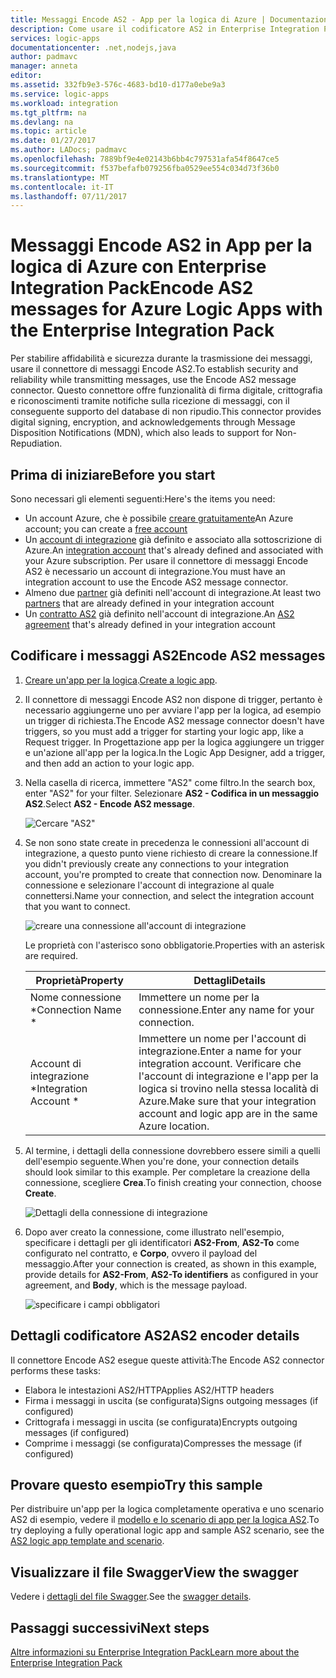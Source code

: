 ```yaml
---
title: Messaggi Encode AS2 - App per la logica di Azure | Documentazione Microsoft
description: Come usare il codificatore AS2 in Enterprise Integration Pack in App per la logica di Azure
services: logic-apps
documentationcenter: .net,nodejs,java
author: padmavc
manager: anneta
editor: 
ms.assetid: 332fb9e3-576c-4683-bd10-d177a0ebe9a3
ms.service: logic-apps
ms.workload: integration
ms.tgt_pltfrm: na
ms.devlang: na
ms.topic: article
ms.date: 01/27/2017
ms.author: LADocs; padmavc
ms.openlocfilehash: 7889bf9e4e02143b6bb4c797531afa54f8647ce5
ms.sourcegitcommit: f537befafb079256fba0529ee554c034d73f36b0
ms.translationtype: MT
ms.contentlocale: it-IT
ms.lasthandoff: 07/11/2017
---
```

# <a name="encode-as2-messages-for-azure-logic-apps-with-the-enterprise-integration-pack"></a><span data-ttu-id="ab151-103">Messaggi Encode AS2 in App per la logica di Azure con Enterprise Integration Pack</span><span class="sxs-lookup"><span data-stu-id="ab151-103">Encode AS2 messages for Azure Logic Apps with the Enterprise Integration Pack</span></span>

<span data-ttu-id="ab151-104">Per stabilire affidabilità e sicurezza durante la trasmissione dei messaggi, usare il connettore di messaggi Encode AS2.</span><span class="sxs-lookup"><span data-stu-id="ab151-104">To establish security and reliability while transmitting messages, use the Encode AS2 message connector.</span></span> <span data-ttu-id="ab151-105">Questo connettore offre funzionalità di firma digitale, crittografia e riconoscimenti tramite notifiche sulla ricezione di messaggi, con il conseguente supporto del database di non ripudio.</span><span class="sxs-lookup"><span data-stu-id="ab151-105">This connector provides digital signing, encryption, and acknowledgements through Message Disposition Notifications (MDN), which also leads to support for Non-Repudiation.</span></span>

## <a name="before-you-start"></a><span data-ttu-id="ab151-106">Prima di iniziare</span><span class="sxs-lookup"><span data-stu-id="ab151-106">Before you start</span></span>

<span data-ttu-id="ab151-107">Sono necessari gli elementi seguenti:</span><span class="sxs-lookup"><span data-stu-id="ab151-107">Here's the items you need:</span></span>

* <span data-ttu-id="ab151-108">Un account Azure, che è possibile [creare gratuitamente](https://azure.microsoft.com/free)</span><span class="sxs-lookup"><span data-stu-id="ab151-108">An Azure account; you can create a [free account](https://azure.microsoft.com/free)</span></span>
* <span data-ttu-id="ab151-109">Un [account di integrazione](logic-apps-enterprise-integration-create-integration-account.md) già definito e associato alla sottoscrizione di Azure.</span><span class="sxs-lookup"><span data-stu-id="ab151-109">An [integration account](logic-apps-enterprise-integration-create-integration-account.md) that's already defined and associated with your Azure subscription.</span></span> <span data-ttu-id="ab151-110">Per usare il connettore di messaggi Encode AS2 è necessario un account di integrazione.</span><span class="sxs-lookup"><span data-stu-id="ab151-110">You must have an integration account to use the Encode AS2 message connector.</span></span>
* <span data-ttu-id="ab151-111">Almeno due [partner](logic-apps-enterprise-integration-partners.md) già definiti nell'account di integrazione.</span><span class="sxs-lookup"><span data-stu-id="ab151-111">At least two [partners](logic-apps-enterprise-integration-partners.md) that are already defined in your integration account</span></span>
* <span data-ttu-id="ab151-112">Un [contratto AS2](logic-apps-enterprise-integration-as2.md) già definito nell'account di integrazione.</span><span class="sxs-lookup"><span data-stu-id="ab151-112">An [AS2 agreement](logic-apps-enterprise-integration-as2.md) that's already defined in your integration account</span></span>

## <a name="encode-as2-messages"></a><span data-ttu-id="ab151-113">Codificare i messaggi AS2</span><span class="sxs-lookup"><span data-stu-id="ab151-113">Encode AS2 messages</span></span>

1. <span data-ttu-id="ab151-114">[Creare un'app per la logica](logic-apps-create-a-logic-app.md).</span><span class="sxs-lookup"><span data-stu-id="ab151-114">[Create a logic app](logic-apps-create-a-logic-app.md).</span></span>

2. <span data-ttu-id="ab151-115">Il connettore di messaggi Encode AS2 non dispone di trigger, pertanto è necessario aggiungerne uno per avviare l'app per la logica, ad esempio un trigger di richiesta.</span><span class="sxs-lookup"><span data-stu-id="ab151-115">The Encode AS2 message connector doesn't have triggers, so you must add a trigger for starting your logic app, like a Request trigger.</span></span> <span data-ttu-id="ab151-116">In Progettazione app per la logica aggiungere un trigger e un'azione all'app per la logica.</span><span class="sxs-lookup"><span data-stu-id="ab151-116">In the Logic App Designer, add a trigger, and then add an action to your logic app.</span></span>

3.  <span data-ttu-id="ab151-117">Nella casella di ricerca, immettere "AS2" come filtro.</span><span class="sxs-lookup"><span data-stu-id="ab151-117">In the search box, enter "AS2" for your filter.</span></span> <span data-ttu-id="ab151-118">Selezionare **AS2 - Codifica in un messaggio AS2**.</span><span class="sxs-lookup"><span data-stu-id="ab151-118">Select **AS2 - Encode AS2 message**.</span></span>
   
    ![Cercare "AS2"](./media/logic-apps-enterprise-integration-as2-encode/as2decodeimage1.png)

4. <span data-ttu-id="ab151-120">Se non sono state create in precedenza le connessioni all'account di integrazione, a questo punto viene richiesto di creare la connessione.</span><span class="sxs-lookup"><span data-stu-id="ab151-120">If you didn't previously create any connections to your integration account, you're prompted to create that connection now.</span></span> <span data-ttu-id="ab151-121">Denominare la connessione e selezionare l'account di integrazione al quale connettersi.</span><span class="sxs-lookup"><span data-stu-id="ab151-121">Name your connection, and select the integration account that you want to connect.</span></span> 
   
    ![creare una connessione all'account di integrazione](./media/logic-apps-enterprise-integration-as2-encode/as2encodeimage1.png)  

    <span data-ttu-id="ab151-123">Le proprietà con l'asterisco sono obbligatorie.</span><span class="sxs-lookup"><span data-stu-id="ab151-123">Properties with an asterisk are required.</span></span>

    | <span data-ttu-id="ab151-124">Proprietà</span><span class="sxs-lookup"><span data-stu-id="ab151-124">Property</span></span> | <span data-ttu-id="ab151-125">Dettagli</span><span class="sxs-lookup"><span data-stu-id="ab151-125">Details</span></span> |
    | --- | --- |
    | <span data-ttu-id="ab151-126">Nome connessione *</span><span class="sxs-lookup"><span data-stu-id="ab151-126">Connection Name *</span></span> |<span data-ttu-id="ab151-127">Immettere un nome per la connessione.</span><span class="sxs-lookup"><span data-stu-id="ab151-127">Enter any name for your connection.</span></span> |
    | <span data-ttu-id="ab151-128">Account di integrazione *</span><span class="sxs-lookup"><span data-stu-id="ab151-128">Integration Account *</span></span> |<span data-ttu-id="ab151-129">Immettere un nome per l'account di integrazione.</span><span class="sxs-lookup"><span data-stu-id="ab151-129">Enter a name for your integration account.</span></span> <span data-ttu-id="ab151-130">Verificare che l'account di integrazione e l'app per la logica si trovino nella stessa località di Azure.</span><span class="sxs-lookup"><span data-stu-id="ab151-130">Make sure that your integration account and logic app are in the same Azure location.</span></span> |

5.  <span data-ttu-id="ab151-131">Al termine, i dettagli della connessione dovrebbero essere simili a quelli dell'esempio seguente.</span><span class="sxs-lookup"><span data-stu-id="ab151-131">When you're done, your connection details should look similar to this example.</span></span> <span data-ttu-id="ab151-132">Per completare la creazione della connessione, scegliere **Crea**.</span><span class="sxs-lookup"><span data-stu-id="ab151-132">To finish creating your connection, choose **Create**.</span></span>
   
    ![Dettagli della connessione di integrazione](./media/logic-apps-enterprise-integration-as2-encode/as2encodeimage2.png)

6. <span data-ttu-id="ab151-134">Dopo aver creato la connessione, come illustrato nell'esempio, specificare i dettagli per gli identificatori **AS2-From**, **AS2-To** come configurato nel contratto, e **Corpo**, ovvero il payload del messaggio.</span><span class="sxs-lookup"><span data-stu-id="ab151-134">After your connection is created, as shown in this example, provide details for **AS2-From**, **AS2-To identifiers** as configured in your agreement, and **Body**, which is the message payload.</span></span>
   
    ![specificare i campi obbligatori](./media/logic-apps-enterprise-integration-as2-encode/as2encodeimage3.png)

## <a name="as2-encoder-details"></a><span data-ttu-id="ab151-136">Dettagli codificatore AS2</span><span class="sxs-lookup"><span data-stu-id="ab151-136">AS2 encoder details</span></span>

<span data-ttu-id="ab151-137">Il connettore Encode AS2 esegue queste attività:</span><span class="sxs-lookup"><span data-stu-id="ab151-137">The Encode AS2 connector performs these tasks:</span></span> 

* <span data-ttu-id="ab151-138">Elabora le intestazioni AS2/HTTP</span><span class="sxs-lookup"><span data-stu-id="ab151-138">Applies AS2/HTTP headers</span></span>
* <span data-ttu-id="ab151-139">Firma i messaggi in uscita (se configurata)</span><span class="sxs-lookup"><span data-stu-id="ab151-139">Signs outgoing messages (if configured)</span></span>
* <span data-ttu-id="ab151-140">Crittografa i messaggi in uscita (se configurata)</span><span class="sxs-lookup"><span data-stu-id="ab151-140">Encrypts outgoing messages (if configured)</span></span>
* <span data-ttu-id="ab151-141">Comprime i messaggi (se configurata)</span><span class="sxs-lookup"><span data-stu-id="ab151-141">Compresses the message (if configured)</span></span>

## <a name="try-this-sample"></a><span data-ttu-id="ab151-142">Provare questo esempio</span><span class="sxs-lookup"><span data-stu-id="ab151-142">Try this sample</span></span>

<span data-ttu-id="ab151-143">Per distribuire un'app per la logica completamente operativa e uno scenario AS2 di esempio, vedere il [modello e lo scenario di app per la logica AS2](https://azure.microsoft.com/documentation/templates/201-logic-app-as2-send-receive/).</span><span class="sxs-lookup"><span data-stu-id="ab151-143">To try deploying a fully operational logic app and sample AS2 scenario, see the [AS2 logic app template and scenario](https://azure.microsoft.com/documentation/templates/201-logic-app-as2-send-receive/).</span></span>

## <a name="view-the-swagger"></a><span data-ttu-id="ab151-144">Visualizzare il file Swagger</span><span class="sxs-lookup"><span data-stu-id="ab151-144">View the swagger</span></span>
<span data-ttu-id="ab151-145">Vedere i [dettagli del file Swagger](/connectors/as2/).</span><span class="sxs-lookup"><span data-stu-id="ab151-145">See the [swagger details](/connectors/as2/).</span></span> 

## <a name="next-steps"></a><span data-ttu-id="ab151-146">Passaggi successivi</span><span class="sxs-lookup"><span data-stu-id="ab151-146">Next steps</span></span>
[<span data-ttu-id="ab151-147">Altre informazioni su Enterprise Integration Pack</span><span class="sxs-lookup"><span data-stu-id="ab151-147">Learn more about the Enterprise Integration Pack</span></span>](logic-apps-enterprise-integration-overview.md "Informazioni su Enterprise Integration Pack") 

